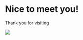 # Nice to meet you!
Thank you for visiting

![](https://lh5.googleusercontent.com/-f_z7vr2bglM/AAAAAAAAAAI/AAAAAAAAAAA/a8O-OYRXzEg/photo.jpg)
